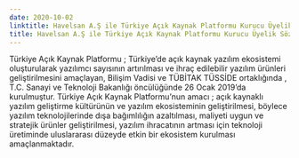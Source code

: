 ```yaml
---
date: 2020-10-02
linktitle: Havelsan A.Ş ile Türkiye Açık Kaynak Platformu Kurucu Üyelik Sözleşmesi imzalandı
title: Havelsan A.Ş ile Türkiye Açık Kaynak Platformu Kurucu Üyelik Sözleşmesi imzalandı
---
```


Türkiye Açık Kaynak Platformu ; Türkiye’de açık kaynak yazılım ekosistemi oluşturularak yazılımcı sayısının artırılması ve ihraç edilebilir yazılım ürünleri geliştirilmesini amaçlayan, Bilişim Vadisi ve TÜBİTAK TÜSSİDE ortaklığında , T.C. Sanayi ve Teknoloji Bakanlığı öncülüğünde 26 Ocak 2019’da kurulmuştur. Türkiye Açık Kaynak Platformu’nun amacı ; açık kaynaklı yazılım geliştirme kültürünün ve yazılım ekosisteminin geliştirilmesi, böylece yazılım teknolojilerinde dışa bağımlılığın azaltılması, maliyeti uygun ve stratejik ürünler geliştirilmesi, yazılım ihracatının artması için teknoloji üretiminde uluslararası düzeyde etkin bir ekosistem kurulması amaçlanmaktadır.